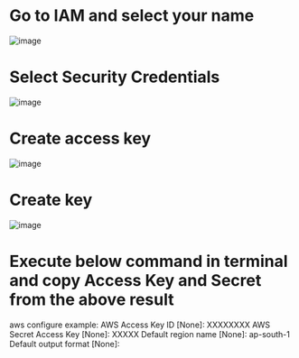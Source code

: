 # Go to IAM and select your name

![image](https://github.com/arjunachari12/Train-Kubernetes/assets/68580129/4d86ece9-54f2-46fc-81be-f4533cccb8b7)

# Select Security Credentials
![image](https://github.com/arjunachari12/Train-Kubernetes/assets/68580129/bfd9936c-702e-4c4f-ab66-3416364e58d9)

# Create access key

![image](https://github.com/arjunachari12/Train-Kubernetes/assets/68580129/44e44234-f07c-497f-9736-a653fbf81867)

# Create key
![image](https://github.com/arjunachari12/Train-Kubernetes/assets/68580129/86b57fad-f2f0-46df-89bb-06412cc19b3c)

# Execute below command in terminal and copy Access Key and Secret from the above result
aws configure
example:
AWS Access Key ID [None]: XXXXXXXX
AWS Secret Access Key [None]: XXXXX
Default region name [None]: ap-south-1
Default output format [None]:



